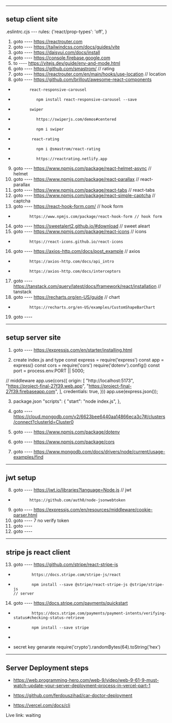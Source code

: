   -----------------
  setup client site
  -----------------

  .eslintrc.cjs ---  rules: {'react/prop-types': 'off', }

  1. goto ---- https://reactrouter.com
  2. goto ---- https://tailwindcss.com/docs/guides/vite
  3. goto ---- https://daisyui.com/docs/install
  4. goto ---- https://console.firebase.google.com
  5. to ---- https://vitejs.dev/guide/env-and-mode.html
  6. goto ---- https://github.com/smastrom/   // rating
  7. goto ---- https://reactrouter.com/en/main/hooks/use-location // location
  8. goto ---- https://github.com/brillout/awesome-react-components
  *            react-responsive-carousel
  *               npm install react-responsive-carousel --save
  *            swiper
  *               https://swiperjs.com/demos#centered
  *               npm i swiper
  *             react-rating
  *               npm i @smastrom/react-rating
  *               https://reactrating.netlify.app
  9. goto ---- https://www.npmjs.com/package/react-helmet-async  // helmet
  10. goto ---- https://www.npmjs.com/package/react-parallax  // react-parallax
  11. goto ---- https://www.npmjs.com/package/react-tabs  // react-tabs
  12. goto ---- https://www.npmjs.com/package/react-simple-captcha // captcha
  13. goto ---- https://react-hook-form.com/ // hook form 
  *            https://www.npmjs.com/package/react-hook-form // hook form 
  14. goto ---- https://sweetalert2.github.io/#download // sweet aleart
  15. goto ---- https://www.npmjs.com/package/react-icons // icons
  *            https://react-icons.github.io/react-icons
  16. goto ---- https://axios-http.com/docs/post_example // axios
  *            https://axios-http.com/docs/api_intro
  *            https://axios-http.com/docs/interceptors
  17. goto ---- https://tanstack.com/query/latest/docs/framework/react/installation // tanstack
  18. goto ---- https://recharts.org/en-US/guide // chart
  *            https://recharts.org/en-US/examples/CustomShapeBarChart
  
  19. goto ---- 



<!--   
  -----------------
  Page folder file setup 
  -----------------
  * Layout
  *  >Main

  * Routes
  *  >Routes
  *  >PrivateRoutes

  * ../ .env.local --- 5 no
  * firebase
  *  >firebase.config.js

  * Hooks
  *  >useAuth

  * Providers
  *  >AauthProviders
      <AauthProviders> // main
        <RouterProvider router={router} />
      </AauthProviders>

  * Pages
  *  >Home
  *   >>Home
  *   >>Banner
  *  >Shared
  *   >>Navber
  *   >>Footer

  *  >Register
  *   >>Register
  *  >Login
  *   >>Login -->




  -----------------
  setup server site
  -----------------

  1. goto ---- https://expressjs.com/en/starter/installing.html

  2. create index.js and type
  const express = require('express')
  const app = express()
  const cors = require('cors')
  require('dotenv').config()
  const port = process.env.PORT || 5000;

// middleware
app.use(cors({
    origin: [
      "http://localhost:5173",
      "https://project-final-27f39.web.app",
      "https://project-final-27f39.firebaseapp.com",
    ],
    credentials: true,
  }))
app.use(express.json());

  3. package.json
  "scripts": {
      "start": "node index.js",
    },

  4. goto ---- https://cloud.mongodb.com/v2/6623bee6440aa14866eca3c7#/clusters/connect?clusterId=Cluster0
  5. goto ---- https://www.npmjs.com/package/dotenv
  6. goto ---- https://www.npmjs.com/package/cors
  7. goto ---- https://www.mongodb.com/docs/drivers/node/current/usage-examples/find


  -----------------
  jwt setup
  -----------------
  8. goto ---- https://jwt.io/libraries?language=Node.js // jwt
  *            https://github.com/auth0/node-jsonwebtoken
  9. goto ---- https://expressjs.com/en/resources/middleware/cookie-parser.html
  10. goto ---- 7 no verify token
  11. goto ---- 
  12. goto ---- 

  -------------------
  stripe js react client
  --------------------------

  13. goto ---- https://github.com/stripe/react-stripe-js
  *             https://docs.stripe.com/stripe-js/react
  *             npm install --save @stripe/react-stripe-js @stripe/stripe-js
        // server
  14. goto ---- https://docs.stripe.com/payments/quickstart
  *             https://docs.stripe.com/payments/payment-intents/verifying-status#checking-status-retrieve
  *             npm install --save stripe
  *             



  * secret key genarate
  require('crypto').randomBytes(64).toString('hex')


  -------------------
  Server Deployment steps
  --------------------------
  *  https://web.programming-hero.com/web-9/video/web-9-61-9-must-watch-update-your-server-deployment-process-in-vercel-part-1
  *  https://github.com/ferdouszihad/car-doctor-deployment

  * https://vercel.com/docs/cli

  Live link:
  waiting